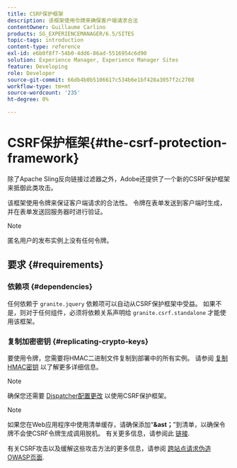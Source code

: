 ```yaml
---
title: CSRF保护框架
description: 该框架使用令牌来确保客户端请求合法
contentOwner: Guillaume Carlino
products: SG_EXPERIENCEMANAGER/6.5/SITES
topic-tags: introduction
content-type: reference
exl-id: e6b0f8f7-54b0-4dd6-86ad-5516954c6d90
solution: Experience Manager, Experience Manager Sites
feature: Developing
role: Developer
source-git-commit: 66db4b0b5106617c534b6e1bf428a3057f2c2708
workflow-type: tm+mt
source-wordcount: '235'
ht-degree: 0%

---
```


# CSRF保护框架{#the-csrf-protection-framework}

除了Apache Sling反向链接过滤器之外，Adobe还提供了一个新的CSRF保护框架来抵御此类攻击。

该框架使用令牌来保证客户端请求的合法性。 令牌在表单发送到客户端时生成，并在表单发送回服务器时进行验证。

>[!NOTE]
>
>匿名用户的发布实例上没有任何令牌。

## 要求 {#requirements}

### 依赖项 {#dependencies}

任何依赖于 `granite.jquery` 依赖项可以自动从CSRF保护框架中受益。 如果不是，则对于任何组件，必须将依赖关系声明给 `granite.csrf.standalone` 才能使用该框架。

### 复制加密密钥 {#replicating-crypto-keys}

要使用令牌，您需要将HMAC二进制文件复制到部署中的所有实例。 请参阅 [复制HMAC密钥](/help/sites-administering/encapsulated-token.md#replicating-the-hmac-key) 以了解更多详细信息。

>[!NOTE]
>
>确保您还需要 [Dispatcher配置更改](https://helpx.adobe.com/experience-manager/dispatcher/user-guide.html) 以使用CSRF保护框架。

>[!NOTE]
>
>如果您在Web应用程序中使用清单缓存，请确保添加“**&amp;ast；**”到清单，以确保令牌不会使CSRF令牌生成调用脱机。 有关更多信息，请参阅此 [链接](https://www.w3.org/TR/offline-webapps/).
>
有关CSRF攻击以及缓解这些攻击方法的更多信息，请参阅 [跨站点请求伪造OWASP页面](https://owasp.org/www-community/attacks/csrf).
